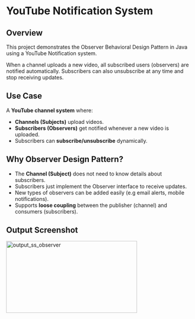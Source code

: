 # YouTube Notification System 

## Overview

This project demonstrates the Observer Behavioral Design Pattern in Java using a YouTube Notification system.

When a channel uploads a new video, all subscribed users (observers) are notified automatically.
Subscribers can also unsubscribe at any time and stop receiving updates.


## Use Case

A **YouTube channel system** where:

* **Channels (Subjects)** upload videos.
* **Subscribers (Observers)** get notified whenever a new video is uploaded.
* Subscribers can **subscribe/unsubscribe** dynamically.


## Why Observer Design Pattern?

* The **Channel (Subject)** does not need to know details about subscribers.
* Subscribers just implement the Observer interface to receive updates.
* New types of observers can be added easily (e.g email alerts, mobile notifications).
* Supports **loose coupling** between the publisher (channel) and consumers (subscribers).


## Output Screenshot

<img width="353" height="194" alt="output_ss_observer" src="https://github.com/user-attachments/assets/e62b7710-757d-40d7-9457-3fca75f8e50f" />
